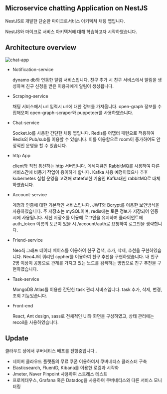 ## Microservice chatting Application on NestJS 

NestJS로 개발한 단순한 마이크로서비스 아키텍쳐 채팅 앱입니다.

NestJS와 마이크로 서비스 아키텍쳐에 대해 학습하고자 시작하였습니다. 

## Architecture overview

![chat-app](https://user-images.githubusercontent.com/58541337/108497817-614b3100-72ef-11eb-9b27-1d1b88bbcfef.png)

<ul>
<li>Notification-service

dynamo db와 연동한 알림 서비스입니다. 친구 추가 시 친구 서비스에서 알림을 생성하며 친구 신청을 받은 이용자에게 알림이 생성됩니다.

<li>Scraping-service</li>


채팅 서비스에서 url 입력시 url에 대한 정보를 가져옵니다. open-graph 정보를 수집해오며 open-graph-scraper와 puppeteer를 사용하였습니다.
<li>Chat-service</li>


Socket.io를 사용한 간단한 채팅 앱입니다. Redis를 어댑터 패턴으로 적용하여 Redis의 Pub/sub를 이용할 수 있습니다. 이를 이용함으로 room이 증가하여도 안정적인 운영을 할 수 있습니다.
<li>http App</li>


client와 직접 통신하는 http 서버입니다. 메세지큐인 RabbitMQ를 사용하여 다른 서비스간에 비동기 작업이 용이하게 합니다. Kafka 사용 예정이였으나 추후 kubernetes 실험 운영을 고려해 stateful한 기술인 Kafka대신 rabbitMQ로 대체하였습니다. 
<li>Account-service</li>


계정과 인증에 대한 기본적인 서비스입니다. JWT와 Bcrypt를 이용한 보안방식을 사용하였습니다. 주 저장소는 mySQL이며, redis에는 토큰 정보가 저장되어 인증시에 사용됩니다. 세션 저장소를 이용해 로그인을 유지하며 클라이언트에 auth_token 이름의 토큰이 있을 시 /account/auth로 요청하여 로그인을 생략합니다.
<li>Friend-service</li>


Neo4j 그래프 데이터 베이스를 이용하여 친구 검색, 추가, 삭제, 추천을 구현하였습니다. Neo4J의 쿼리인 cypher를 이용하여 친구 추천을 구현하였습니다. 내 친구 2명 이상이 공통으로 관계를 가지고 있는 노드를 검색하는 방법으로 친구 추천을 구현하였습니다.
<li>Task-service</li>


MongoDB Atlas를 이용한 간단한 task 관리 서비스입니다. task 추가, 삭제, 변경, 조회 기능있습니다.
<li>Front-end</li>


React, Ant design, sass로 전체적인 UI와 화면을 구성하였고, 상태 관리에는 recoil을 사용하였습니다.
</ul>

## Update

클라우드 상에서 쿠버네티스 배포를 진행중입니다..
<ul>
<li>네이버 클라우드 플랫폼의 무료 쿠폰 이용하여서 쿠버네티스 클러스터 구축
<li>Elasticsearch, FluentD, Kibana를 이용한 로깅과 시각화
<li>Jmeter, Naver Pinpoint 사용하여 스트레스 테스트
<li>프로메태우스, Grafana 혹은 Datadog을 사용하여 쿠버네티스와 다른 서비스 모니터링
<ul>